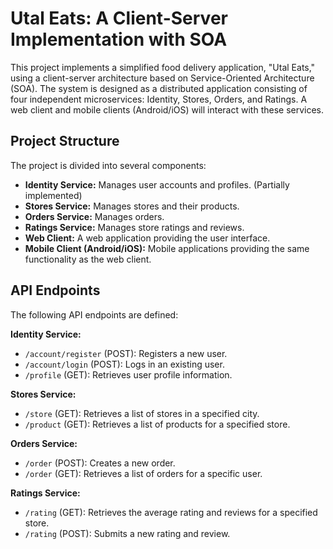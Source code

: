# Utal Eats: A Client-Server Implementation with SOA

This project implements a simplified food delivery application, "Utal Eats," using a client-server architecture based on Service-Oriented Architecture (SOA). The system is designed as a distributed application consisting of four independent microservices: Identity, Stores, Orders, and Ratings. A web client and mobile clients (Android/iOS) will interact with these services.

## Project Structure

The project is divided into several components:

- **Identity Service:** Manages user accounts and profiles. (Partially
  implemented)
- **Stores Service:** Manages stores and their products.
- **Orders Service:** Manages orders.
- **Ratings Service:** Manages store ratings and reviews.
- **Web Client:** A web application providing the user interface.
- **Mobile Client (Android/iOS):** Mobile applications providing the same
  functionality as the web client.

## API Endpoints

The following API endpoints are defined:

**Identity Service:**

- `/account/register` (POST): Registers a new user.
- `/account/login` (POST): Logs in an existing user.
- `/profile` (GET): Retrieves user profile information.

**Stores Service:**

- `/store` (GET): Retrieves a list of stores in a specified city.
- `/product` (GET): Retrieves a list of products for a specified store.

**Orders Service:**

- `/order` (POST): Creates a new order.
- `/order` (GET): Retrieves a list of orders for a specific user.

**Ratings Service:**

- `/rating` (GET): Retrieves the average rating and reviews for a specified store.
- `/rating` (POST): Submits a new rating and review.
